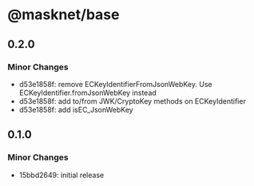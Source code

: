 # @masknet/base

## 0.2.0

### Minor Changes

- d53e1858f: remove ECKeyIdentifierFromJsonWebKey. Use ECKeyIdentifier.fromJsonWebKey instead
- d53e1858f: add to/from JWK/CryptoKey methods on ECKeyIdentifier
- d53e1858f: add isEC_JsonWebKey

## 0.1.0

### Minor Changes

- 15bbd2649: initial release
